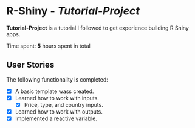 # R-Shiny - *Tutorial-Project*

**Tutorial-Project** is a tutorial I followed to get experience building R Shiny apps.

Time spent: **5** hours spent in total

## User Stories

The following functionality is completed:

* [x] A basic template wass created.
* [x] Learned how to work with inputs.
  * [x] Price, type, and country inputs.
* [x] Learned how to work with outputs.
* [x] Implemented a reactive variable.
